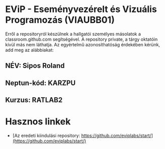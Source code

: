 # EViP - Eseményvezérelt és Vizuális Programozás (VIAUBB01)

Erről a repositoryról készülnek a hallgatói személyes másolatok a classroom.github.com segítségével.
A repository private, a tárgy oktatóin kívül más nem láthatja.
Az egyértelmű azonosíthatóság érdekében kérünk, add meg az alábbiakat:

## NÉV: Sipos Roland
## Neptun-kód: KARZPU
## Kurzus: RATLAB2

# Hasznos linkek 

- [Az eredeti kiindulási repository: https://github.com/eviplabs/start/](https://github.com/eviplabs/start/)
